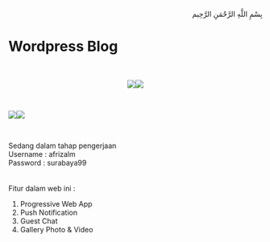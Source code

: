 <p align="right">
بِسْمِ اللَّهِ الرَّحْمَنِ الرَّحِيم 
</p>

# Wordpress Blog

<br>
<p align="center">
<img src="https://blog.afrizalmy.com/gambar/desktop1.png"/><img src="https://blog.afrizalmy.com/gambar/desktop2.png"/></p><br>
<p align="left">
<img src="https://blog.afrizalmy.com/gambar/hp1.png"/><img src="https://blog.afrizalmy.com/gambar/hp2.png"/></p><br>

Sedang dalam tahap pengerjaan<br>
Username : afrizalm<br>
Password : surabaya99<br><br><br>
Fitur dalam web ini :<br>
1. Progressive Web App<br>
2. Push Notification<br>
3. Guest Chat<br>
4. Gallery Photo & Video<br><br>
